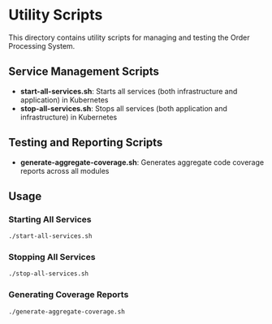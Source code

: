 # Utility Scripts

This directory contains utility scripts for managing and testing the Order Processing System.

## Service Management Scripts

- **start-all-services.sh**: Starts all services (both infrastructure and application) in Kubernetes
- **stop-all-services.sh**: Stops all services (both application and infrastructure) in Kubernetes

## Testing and Reporting Scripts

- **generate-aggregate-coverage.sh**: Generates aggregate code coverage reports across all modules

## Usage

### Starting All Services

```bash
./start-all-services.sh
```

### Stopping All Services

```bash
./stop-all-services.sh
```

### Generating Coverage Reports

```bash
./generate-aggregate-coverage.sh
```
